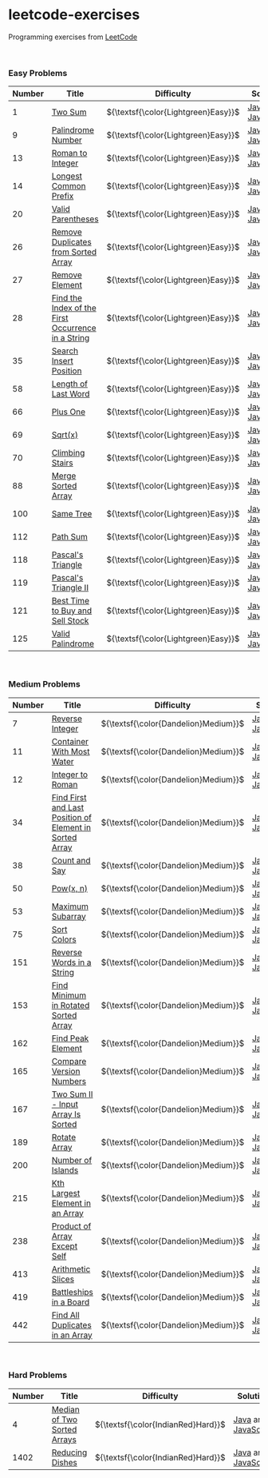 # leetcode-exercises

Programming exercises from [LeetCode](https://leetcode.com/problemset/)

<br>

### Easy Problems

| Number  | Title                                                                                                                                                     | Difficulty                           | Solution                                                                                                                                                                                                                                                                                                                            |
|---------|-----------------------------------------------------------------------------------------------------------------------------------------------------------|--------------------------------------|-------------------------------------------------------------------------------------------------------------------------------------------------------------------------------------------------------------------------------------------------------------------------------------------------------------------------------------|
| 1       | [Two Sum](https://leetcode.com/problems/two-sum/)                                                                                                         | ${\textsf{\color{Lightgreen}Easy}}$  | [Java](https://github.com/LucasGPrudente/leetcode-exercises/blob/main/algorithm/0001-two-sum/Solution.java) and [JavaScript](https://github.com/LucasGPrudente/leetcode-exercises/blob/main/script/0001-two-sum/Solution.js)                                                                                                        |
| 9       | [Palindrome Number](https://leetcode.com/problems/palindrome-number/)                                                                                     | ${\textsf{\color{Lightgreen}Easy}}$  | [Java](https://github.com/LucasGPrudente/leetcode-exercises/blob/main/algorithm/0009-palindrome-number/Solution.java) and [JavaScript](https://github.com/LucasGPrudente/leetcode-exercises/blob/main/script/0009-palindrome-number/Solution.js)                                                                                    |
| 13      | [Roman to Integer](https://leetcode.com/problems/roman-to-integer/)                                                                                       | ${\textsf{\color{Lightgreen}Easy}}$  | [Java](https://github.com/LucasGPrudente/leetcode-exercises/blob/main/algorithm/0013-roman-to-integer/Solution.java) and [JavaScript](https://github.com/LucasGPrudente/leetcode-exercises/blob/main/script/0013-roman-to-integer/Solution.js)                                                                                      |
| 14      | [Longest Common Prefix](https://leetcode.com/problems/longest-common-prefix/)                                                                             | ${\textsf{\color{Lightgreen}Easy}}$  | [Java](https://github.com/LucasGPrudente/leetcode-exercises/blob/main/algorithm/0014-longest-common-prefix/Solution.java) and [JavaScript](https://github.com/LucasGPrudente/leetcode-exercises/blob/main/script/0014-longest-common-prefix/Solution.js)                                                                            |
| 20      | [Valid Parentheses](https://leetcode.com/problems/valid-parentheses/)                                                                                     | ${\textsf{\color{Lightgreen}Easy}}$  | [Java](https://github.com/LucasGPrudente/leetcode-exercises/blob/main/algorithm/0020-valid-parentheses/Solution.java) and [JavaScript](https://github.com/LucasGPrudente/leetcode-exercises/blob/main/script/0020-valid-parentheses/Solution.js)                                                                                    |
| 26      | [Remove Duplicates from Sorted Array](https://leetcode.com/problems/remove-duplicates-from-sorted-array/)                                                 | ${\textsf{\color{Lightgreen}Easy}}$  | [Java](https://github.com/LucasGPrudente/leetcode-exercises/blob/main/algorithm/0026-remove-duplicates-from-sorted-array/Solution.java) and [JavaScript](https://github.com/LucasGPrudente/leetcode-exercises/blob/main/script/0026-remove-duplicates-from-sorted-array/Solution.js)                                                |
| 27      | [Remove Element](https://leetcode.com/problems/remove-element/)                                                                                           | ${\textsf{\color{Lightgreen}Easy}}$  | [Java](https://github.com/LucasGPrudente/leetcode-exercises/blob/main/algorithm/0027-remove-element/Solution.java) and [JavaScript](https://github.com/LucasGPrudente/leetcode-exercises/blob/main/script/0027-remove-element/Solution.js)                                                                                          |
| 28      | [Find the Index of the First Occurrence in a String](https://leetcode.com/problems/find-the-index-of-the-first-occurrence-in-a-string/)                   | ${\textsf{\color{Lightgreen}Easy}}$  | [Java](https://github.com/LucasGPrudente/leetcode-exercises/blob/main/algorithm/0028-find-the-index-of-the-first-occurrence-in-a-string/Solution.java) and [JavaScript](https://github.com/LucasGPrudente/leetcode-exercises/blob/main/script/0028-find-the-index-of-the-first-occurrence-in-a-string/Solution.js)                  |
| 35      | [Search Insert Position](https://leetcode.com/problems/search-insert-position/)                                                                           | ${\textsf{\color{Lightgreen}Easy}}$  | [Java](https://github.com/LucasGPrudente/leetcode-exercises/blob/main/algorithm/0035-search-insert-position/Solution.java) and [JavaScript](https://github.com/LucasGPrudente/leetcode-exercises/blob/main/script/0035-search-insert-position/Solution.js)                                                                          |
| 58      | [Length of Last Word](https://leetcode.com/problems/length-of-last-word/)                                                                                 | ${\textsf{\color{Lightgreen}Easy}}$  | [Java](https://github.com/LucasGPrudente/leetcode-exercises/blob/main/algorithm/0058-length-of-last-word/Solution.java) and [JavaScript](https://github.com/LucasGPrudente/leetcode-exercises/blob/main/script/0058-length-of-last-word/Solution.js)                                                                                |
| 66      | [Plus One](https://leetcode.com/problems/plus-one/)                                                                                                       | ${\textsf{\color{Lightgreen}Easy}}$  | [Java](https://github.com/LucasGPrudente/leetcode-exercises/blob/main/algorithm/0066-plus-one/Solution.java) and [JavaScript](https://github.com/LucasGPrudente/leetcode-exercises/blob/main/script/0066-plus-one/Solution.js)                                                                                                      |
| 69      | [Sqrt(x)](https://leetcode.com/problems/sqrtx/)                                                                                                           | ${\textsf{\color{Lightgreen}Easy}}$  | [Java](https://github.com/LucasGPrudente/leetcode-exercises/blob/main/algorithm/0069-sqrtx/Solution.java) and [JavaScript](https://github.com/LucasGPrudente/leetcode-exercises/blob/main/script/0069-sqrtx/Solution.js)                                                                                                            |
| 70      | [Climbing Stairs](https://leetcode.com/problems/climbing-stairs/)                                                                                         | ${\textsf{\color{Lightgreen}Easy}}$  | [Java](https://github.com/LucasGPrudente/leetcode-exercises/blob/main/algorithm/0070-climbing-stairs/Solution.java) and [JavaScript](https://github.com/LucasGPrudente/leetcode-exercises/blob/main/script/0070-climbing-stairs/Solution.js)                                                                                        |
| 88      | [Merge Sorted Array](https://leetcode.com/problems/merge-sorted-array/)                                                                                   | ${\textsf{\color{Lightgreen}Easy}}$  | [Java](https://github.com/LucasGPrudente/leetcode-exercises/blob/main/algorithm/0088-merge-sorted-array/Solution.java) and [JavaScript](https://github.com/LucasGPrudente/leetcode-exercises/blob/main/script/0088-merge-sorted-array/Solution.js)                                                                                  |
| 100     | [Same Tree](https://leetcode.com/problems/same-tree/)                                                                                                     | ${\textsf{\color{Lightgreen}Easy}}$  | [Java](https://github.com/LucasGPrudente/leetcode-exercises/blob/main/algorithm/0100-same-tree/Solution.java) and [JavaScript](https://github.com/LucasGPrudente/leetcode-exercises/blob/main/script/0100-same-tree/Solution.js)                                                                                                    |
| 112     | [Path Sum](https://leetcode.com/problems/path-sum/)                                                                                                       | ${\textsf{\color{Lightgreen}Easy}}$  | [Java](https://github.com/LucasGPrudente/leetcode-exercises/blob/main/algorithm/0112-path-sum/Solution.java) and [JavaScript](https://github.com/LucasGPrudente/leetcode-exercises/blob/main/script/0112-path-sum/Solution.js)                                                                                                      |
| 118     | [Pascal's Triangle](https://leetcode.com/problems/pascals-triangle/)                                                                                      | ${\textsf{\color{Lightgreen}Easy}}$  | [Java](https://github.com/LucasGPrudente/leetcode-exercises/blob/main/algorithm/0118-pascals-triangle/Solution.java) and [JavaScript](https://github.com/LucasGPrudente/leetcode-exercises/blob/main/script/0118-pascals-triangle/Solution.js)                                                                                      |
| 119     | [Pascal's Triangle II](https://leetcode.com/problems/pascals-triangle-ii/)                                                                                | ${\textsf{\color{Lightgreen}Easy}}$  | [Java](https://github.com/LucasGPrudente/leetcode-exercises/blob/main/algorithm/0119-pascals-triangle-ii/Solution.java) and [JavaScript](https://github.com/LucasGPrudente/leetcode-exercises/blob/main/script/0119-pascals-triangle-ii/Solution.js)                                                                                |
| 121     | [Best Time to Buy and Sell Stock](https://leetcode.com/problems/best-time-to-buy-and-sell-stock/)                                                         | ${\textsf{\color{Lightgreen}Easy}}$  | [Java](https://github.com/LucasGPrudente/leetcode-exercises/blob/main/algorithm/0121-best-time-to-buy-and-sell-stock/Solution.java) and [JavaScript](https://github.com/LucasGPrudente/leetcode-exercises/blob/main/script/0121-best-time-to-buy-and-sell-stock/Solution.js)                                                        |
| 125     | [Valid Palindrome](https://leetcode.com/problems/valid-palindrome/)                                                                                       | ${\textsf{\color{Lightgreen}Easy}}$  | [Java](https://github.com/LucasGPrudente/leetcode-exercises/blob/main/algorithm/0125-valid-palindrome/Solution.java) and [JavaScript](https://github.com/LucasGPrudente/leetcode-exercises/blob/main/script/0125-valid-palindrome/Solution.js)                                                                                      |

<br>

### Medium Problems

| Number  | Title                                                                                                                                               | Difficulty                            | Solution                                                                                                                                                                                                                                                                                                                      |
|---------|-----------------------------------------------------------------------------------------------------------------------------------------------------|---------------------------------------|-------------------------------------------------------------------------------------------------------------------------------------------------------------------------------------------------------------------------------------------------------------------------------------------------------------------------------|
| 7       | [Reverse Integer](https://leetcode.com/problems/reverse-integer/)                                                                                   | ${\textsf{\color{Dandelion}Medium}}$  | [Java](https://github.com/LucasGPrudente/leetcode-exercises/blob/main/algorithm/0007-reverse-integer/Solution.java) and [JavaScript](https://github.com/LucasGPrudente/leetcode-exercises/blob/main/script/0007-reverse-integer/Solution.js)                                                                                  |
| 11      | [Container With Most Water](https://leetcode.com/problems/container-with-most-water/)                                                               | ${\textsf{\color{Dandelion}Medium}}$  | [Java](https://github.com/LucasGPrudente/leetcode-exercises/blob/main/algorithm/0011-container-with-most-water/Solution.java) and [JavaScript](https://github.com/LucasGPrudente/leetcode-exercises/blob/main/script/0011-container-with-most-water/Solution.js)                                                              |
| 12      | [Integer to Roman](https://leetcode.com/problems/integer-to-roman/)                                                                                 | ${\textsf{\color{Dandelion}Medium}}$  | [Java](https://github.com/LucasGPrudente/leetcode-exercises/blob/main/algorithm/0012-integer-to-roman/Solution.java) and [JavaScript](https://github.com/LucasGPrudente/leetcode-exercises/blob/main/script/0012-integer-to-roman/Solution.js)                                                                                |
| 34      | [Find First and Last Position of Element in Sorted Array](https://leetcode.com/problems/find-first-and-last-position-of-element-in-sorted-array/)   | ${\textsf{\color{Dandelion}Medium}}$  | [Java](https://github.com/LucasGPrudente/leetcode-exercises/blob/main/algorithm/0034-find-first-and-last-position-of-element-in-sorted-array/Solution.java) and [JavaScript](https://github.com/LucasGPrudente/leetcode-exercises/blob/main/script/0034-find-first-and-last-position-of-element-in-sorted-array/Solution.js)  |
| 38      | [Count and Say](https://leetcode.com/problems/count-and-say/)                                                                                       | ${\textsf{\color{Dandelion}Medium}}$  | [Java](https://github.com/LucasGPrudente/leetcode-exercises/blob/main/algorithm/0038-count-and-say/Solution.java) and [JavaScript](https://github.com/LucasGPrudente/leetcode-exercises/blob/main/script/0038-count-and-say/Solution.js)                                                                                      |
| 50      | [Pow(x, n)](https://leetcode.com/problems/powx-n/)                                                                                                  | ${\textsf{\color{Dandelion}Medium}}$  | [Java](https://github.com/LucasGPrudente/leetcode-exercises/blob/main/algorithm/0050-powx-n/Solution.java) and [JavaScript](https://github.com/LucasGPrudente/leetcode-exercises/blob/main/script/0050-powx-n/Solution.js)                                                                                                    |
| 53      | [Maximum Subarray](https://leetcode.com/problems/maximum-subarray/)                                                                                 | ${\textsf{\color{Dandelion}Medium}}$  | [Java](https://github.com/LucasGPrudente/leetcode-exercises/blob/main/algorithm/0053-maximum-subarray/Solution.java) and [JavaScript](https://github.com/LucasGPrudente/leetcode-exercises/blob/main/script/0053-maximum-subarray/Solution.js)                                                                                |
| 75      | [Sort Colors](https://leetcode.com/problems/sort-colors/)                                                                                           | ${\textsf{\color{Dandelion}Medium}}$  | [Java](https://github.com/LucasGPrudente/leetcode-exercises/blob/main/algorithm/0075-sort-colors/Solution.java) and [JavaScript](https://github.com/LucasGPrudente/leetcode-exercises/blob/main/script/0075-sort-colors/Solution.js)                                                                                          |
| 151     | [Reverse Words in a String](https://leetcode.com/problems/reverse-words-in-a-string/)                                                               | ${\textsf{\color{Dandelion}Medium}}$  | [Java](https://github.com/LucasGPrudente/leetcode-exercises/blob/main/algorithm/0151-reverse-words-in-a-string/Solution.java) and [JavaScript](https://github.com/LucasGPrudente/leetcode-exercises/blob/main/script/0151-reverse-words-in-a-string/Solution.js)                                                              |
| 153     | [Find Minimum in Rotated Sorted Array](https://leetcode.com/problems/find-minimum-in-rotated-sorted-array/)                                         | ${\textsf{\color{Dandelion}Medium}}$  | [Java](https://github.com/LucasGPrudente/leetcode-exercises/blob/main/algorithm/0153-find-minimum-in-rotated-sorted-array/Solution.java) and [JavaScript](https://github.com/LucasGPrudente/leetcode-exercises/blob/main/script/0153-find-minimum-in-rotated-sorted-array/Solution.js)                                        |
| 162     | [Find Peak Element](https://leetcode.com/problems/find-peak-element/)                                                                               | ${\textsf{\color{Dandelion}Medium}}$  | [Java](https://github.com/LucasGPrudente/leetcode-exercises/blob/main/algorithm/0162-find-peak-element/Solution.java) and [JavaScript](https://github.com/LucasGPrudente/leetcode-exercises/blob/main/script/0162-find-peak-element/Solution.js)                                                                              |
| 165     | [Compare Version Numbers](https://leetcode.com/problems/compare-version-numbers/)                                                                   | ${\textsf{\color{Dandelion}Medium}}$  | [Java](https://github.com/LucasGPrudente/leetcode-exercises/blob/main/algorithm/0165-compare-version-numbers/Solution.java) and [JavaScript](https://github.com/LucasGPrudente/leetcode-exercises/blob/main/script/0165-compare-version-numbers/Solution.js)                                                                  |
| 167     | [Two Sum II - Input Array Is Sorted](https://leetcode.com/problems/two-sum-ii-input-array-is-sorted/)                                               | ${\textsf{\color{Dandelion}Medium}}$  | [Java](https://github.com/LucasGPrudente/leetcode-exercises/blob/main/algorithm/0167-two-sum-ii-input-array-is-sorted/Solution.java) and [JavaScript](https://github.com/LucasGPrudente/leetcode-exercises/blob/main/script/0167-two-sum-ii-input-array-is-sorted/Solution.js)                                                |
| 189     | [Rotate Array](https://leetcode.com/problems/rotate-array/)                                                                                         | ${\textsf{\color{Dandelion}Medium}}$  | [Java](https://github.com/LucasGPrudente/leetcode-exercises/blob/main/algorithm/0189-rotate-array/Solution.java) and [JavaScript](https://github.com/LucasGPrudente/leetcode-exercises/blob/main/script/0189-rotate-array/Solution.js)                                                                                        |
| 200     | [Number of Islands](https://leetcode.com/problems/number-of-islands/)                                                                               | ${\textsf{\color{Dandelion}Medium}}$  | [Java](https://github.com/LucasGPrudente/leetcode-exercises/blob/main/algorithm/0200-number-of-islands/Solution.java) and [JavaScript](https://github.com/LucasGPrudente/leetcode-exercises/blob/main/script/0200-number-of-islands/Solution.js)                                                                              |
| 215     | [Kth Largest Element in an Array](https://leetcode.com/problems/kth-largest-element-in-an-array/)                                                   | ${\textsf{\color{Dandelion}Medium}}$  | [Java](https://github.com/LucasGPrudente/leetcode-exercises/blob/main/algorithm/0215-kth-largest-element-in-an-array/Solution.java) and [JavaScript](https://github.com/LucasGPrudente/leetcode-exercises/blob/main/script/0215-kth-largest-element-in-an-array/Solution.js)                                                  |
| 238     | [Product of Array Except Self](https://leetcode.com/problems/product-of-array-except-self/)                                                         | ${\textsf{\color{Dandelion}Medium}}$  | [Java](https://github.com/LucasGPrudente/leetcode-exercises/blob/main/algorithm/0238-product-of-array-except-self/Solution.java) and [JavaScript](https://github.com/LucasGPrudente/leetcode-exercises/blob/main/script/0238-product-of-array-except-self/Solution.js)                                                        |
| 413     | [Arithmetic Slices](https://leetcode.com/problems/arithmetic-slices/)                                                                               | ${\textsf{\color{Dandelion}Medium}}$  | [Java](https://github.com/LucasGPrudente/leetcode-exercises/blob/main/algorithm/0413-arithmetic-slices/Solution.java) and [JavaScript](https://github.com/LucasGPrudente/leetcode-exercises/blob/main/script/0413-arithmetic-slices/Solution.js)                                                                              |
| 419     | [Battleships in a Board](https://leetcode.com/problems/battleships-in-a-board/)                                                                     | ${\textsf{\color{Dandelion}Medium}}$  | [Java](https://github.com/LucasGPrudente/leetcode-exercises/blob/main/algorithm/0419-battleships-in-a-board/Solution.java) and [JavaScript](https://github.com/LucasGPrudente/leetcode-exercises/blob/main/script/0419-battleships-in-a-board/Solution.js)                                                                    |
| 442     | [Find All Duplicates in an Array](https://leetcode.com/problems/find-all-duplicates-in-an-array/)                                                   | ${\textsf{\color{Dandelion}Medium}}$  | [Java](https://github.com/LucasGPrudente/leetcode-exercises/blob/main/algorithm/0442-find-all-duplicates-in-an-array/Solution.java) and [JavaScript](https://github.com/LucasGPrudente/leetcode-exercises/blob/main/script/0442-find-all-duplicates-in-an-array/Solution.js)                                                  |

<br>

### Hard Problems

| Number  | Title                                                                                      | Difficulty                          | Solution                                                                                                                                                                                                                                                              |
|---------|--------------------------------------------------------------------------------------------|-------------------------------------|-----------------------------------------------------------------------------------------------------------------------------------------------------------------------------------------------------------------------------------------------------------------------|
| 4       | [Median of Two Sorted Arrays](https://leetcode.com/problems/median-of-two-sorted-arrays/)  | ${\textsf{\color{IndianRed}Hard}}$  | [Java](https://github.com/LucasGPrudente/leetcode-exercises/blob/main/algorithm/0004-median-of-two-sorted-arrays/Solution.java) and [JavaScript](https://github.com/LucasGPrudente/leetcode-exercises/blob/main/script/0004-median-of-two-sorted-arrays/Solution.js)  |
| 1402    | [Reducing Dishes](https://leetcode.com/problems/reducing-dishes/)                          | ${\textsf{\color{IndianRed}Hard}}$  | [Java](https://github.com/LucasGPrudente/leetcode-exercises/blob/main/algorithm/1402-reducing-dishes/Solution.java) and [JavaScript](https://github.com/LucasGPrudente/leetcode-exercises/blob/main/script/1402-reducing-dishes/Solution.js)                          |